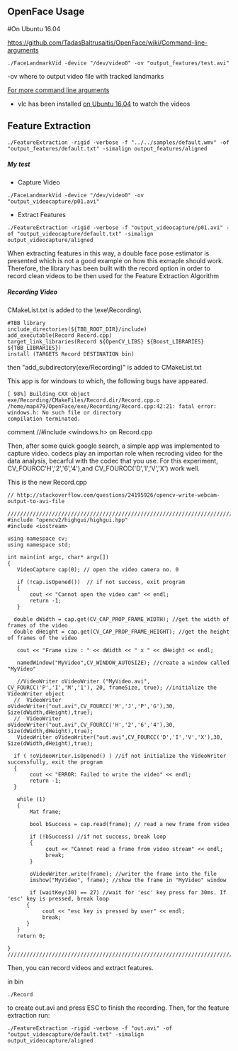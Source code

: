 OpenFace Usage
---

#On Ubuntu 16.04

https://github.com/TadasBaltrusaitis/OpenFace/wiki/Command-line-arguments

```
./FaceLandmarkVid -device "/dev/video0" -ov "output_features/test.avi"
```
-ov <location of visualized track> where to output video file with tracked landmarks

[For more command line arguments](https://github.com/TadasBaltrusaitis/OpenFace/wiki/Command-line-arguments)

* vlc has been installed [on Ubuntu 16.04](https://github.com/mxochicale/MyCollectionOfScientificTools/tree/master/vlc#on--ubuntu-1604)
to watch the videos




## Feature Extraction

```
./FeatureExtraction -rigid -verbose -f "../../samples/default.wmv" -of "output_features/default.txt" -simalign output_features/aligned
```


##### My test
* Capture Video
```
./FaceLandmarkVid -device "/dev/video0" -ov "output_videocapture/p01.avi"
```

* Extract Features
```
./FeatureExtraction -rigid -verbose -f "output_videocapture/p01.avi" -of "output_videocapture/default.txt" -simalign output_videocapture/aligned
```

When extracting features in this way, a double face pose estimator is presented
which is not a good example on how this exmaple should work. Therefore, the
library has been built with the record option in order to record clean videos
to be then used for the Feature Extraction Algorithm


#####  Recording Video

CMakeList.txt is added to the \exe\Recording\
```
#TBB library
include_directories(${TBB_ROOT_DIR}/include)
add_executable(Record Record.cpp)
target_link_libraries(Record ${OpenCV_LIBS} ${Boost_LIBRARIES} ${TBB_LIBRARIES})
install (TARGETS Record DESTINATION bin)
```
then
"add_subdirectory(exe/Recording)" is added to CMakeList.txt

This app is for windows to which, the following bugs have appeared.

```
[ 98%] Building CXX object exe/Recording/CMakeFiles/Record.dir/Record.cpp.o
/home/map479/OpenFace/exe/Recording/Record.cpp:42:21: fatal error: windows.h: No such file or directory
compilation terminated.
```
comment //#include <windows.h> on Record.cpp



Then, after some quick google search, a simple app was implemented to capture video.
codecs play an importan role when recroding video for the data analysis, becarful with
the codec that you use. For this experiment,
CV_FOURCC'H','2','6','4'),and CV_FOURCC('D','I','V','X') work well.



This is the  new  Record.cpp
```
// http://stackoverflow.com/questions/24195926/opencv-write-webcam-output-to-avi-file

///////////////////////////////////////////////////////////////////////////////////////////////////////////////
#include "opencv2/highgui/highgui.hpp"
#include <iostream>

using namespace cv;
using namespace std;

int main(int argc, char* argv[])
{
   VideoCapture cap(0); // open the video camera no. 0

   if (!cap.isOpened())  // if not success, exit program
   {
       cout << "Cannot open the video cam" << endl;
       return -1;
   }

  double dWidth = cap.get(CV_CAP_PROP_FRAME_WIDTH); //get the width of frames of the video
  double dHeight = cap.get(CV_CAP_PROP_FRAME_HEIGHT); //get the height of frames of the video

   cout << "Frame size : " << dWidth << " x " << dHeight << endl;

   namedWindow("MyVideo",CV_WINDOW_AUTOSIZE); //create a window called "MyVideo"

   //VideoWriter oVideoWriter ("MyVideo.avi", CV_FOURCC('P','I','M','1'), 20, frameSize, true); //initialize the VideoWriter object
  //  VideoWriter oVideoWriter("out.avi",CV_FOURCC('M','J','P','G'),30, Size(dWidth,dHeight),true);
  //  VideoWriter oVideoWriter("out.avi",CV_FOURCC('H','2','6','4'),30, Size(dWidth,dHeight),true);
   VideoWriter oVideoWriter("out.avi",CV_FOURCC('D','I','V','X'),30, Size(dWidth,dHeight),true);

  if ( !oVideoWriter.isOpened() ) //if not initialize the VideoWriter successfully, exit the program
  {
       cout << "ERROR: Failed to write the video" << endl;
       return -1;
  }

   while (1)
   {
       Mat frame;

       bool bSuccess = cap.read(frame); // read a new frame from video

       if (!bSuccess) //if not success, break loop
       {
            cout << "Cannot read a frame from video stream" << endl;
            break;
       }

       oVideoWriter.write(frame); //writer the frame into the file
       imshow("MyVideo", frame); //show the frame in "MyVideo" window

       if (waitKey(30) == 27) //wait for 'esc' key press for 30ms. If 'esc' key is pressed, break loop
      {
           cout << "esc key is pressed by user" << endl;
           break;
      }
   }
   return 0;

}
///////////////////////////////////////////////////////////////////////////////////////////////////////////////

```


Then, you can record videos and extract features.


in bin

```
./Record
```
to create out.avi and press ESC to finish the recording.
Then, for the feature extraction run:
```
./FeatureExtraction -rigid -verbose -f "out.avi" -of "output_videocapture/default.txt" -simalign output_videocapture/aligned
```
